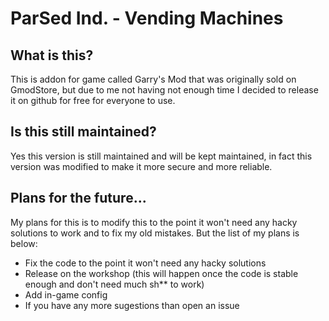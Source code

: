 # ParSed Ind. - Vending Machines
## What is this?
This is addon for game called Garry's Mod that was originally sold on GmodStore, but due to me not having not enough time I decided to release it on github for free for everyone to use.

## Is this still maintained?
Yes this version is still maintained and will be kept maintained, in fact this version was modified to make it more secure and more reliable.

## Plans for the future...
My plans for this is to modify this to the point it won't need any hacky solutions to work and to fix my old mistakes.
But the list of my plans is below:
* Fix the code to the point it won't need any hacky solutions
* Release on the workshop (this will happen once the code is stable enough and don't need much sh** to work)
* Add in-game config
* If you have any more sugestions than open an issue